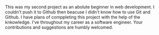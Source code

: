 This was my second project as an abolute beginner in web development.
I couldn't push it to Github then beacuse I didn't know how to use Git and Github.
I have plans of comppleting this project with the help of the knkowledge.
I've throughout my career as a software engineer.
Your contributions and suggestions are humbly welcomed.
